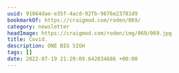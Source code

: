 ```yaml
---
uuid: 91064dae-e35f-4acd-92fb-9676e23781d9
bookmarkOf: https://craigmod.com/roden/069/
category: newsletter
headImage: https://craigmod.com/roden/img/069/069.jpg
title: Covid.
description: ONE BIG SIGH
tags: []
date: 2022-07-19 21:29:09.642834686 +00:00
---
```


